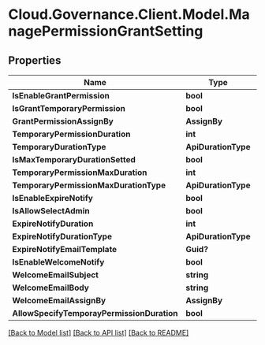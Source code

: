 # Cloud.Governance.Client.Model.ManagePermissionGrantSetting
## Properties

Name | Type | Description | Notes
------------ | ------------- | ------------- | -------------
**IsEnableGrantPermission** | **bool** |  | [optional] 
**IsGrantTemporaryPermission** | **bool** |  | [optional] 
**GrantPermissionAssignBy** | **AssignBy** |  | [optional] 
**TemporaryPermissionDuration** | **int** |  | [optional] 
**TemporaryDurationType** | **ApiDurationType** |  | [optional] 
**IsMaxTemporaryDurationSetted** | **bool** |  | [optional] 
**TemporaryPermissionMaxDuration** | **int** |  | [optional] 
**TemporaryPermissionMaxDurationType** | **ApiDurationType** |  | [optional] 
**IsEnableExpireNotify** | **bool** |  | [optional] 
**IsAllowSelectAdmin** | **bool** |  | [optional] 
**ExpireNotifyDuration** | **int** |  | [optional] 
**ExpireNotifyDurationType** | **ApiDurationType** |  | [optional] 
**ExpireNotifyEmailTemplate** | **Guid?** |  | [optional] 
**IsEnableWelcomeNotify** | **bool** |  | [optional] 
**WelcomeEmailSubject** | **string** |  | [optional] 
**WelcomeEmailBody** | **string** |  | [optional] 
**WelcomeEmailAssignBy** | **AssignBy** |  | [optional] 
**AllowSpecifyTemporayPermissionDuration** | **bool** |  | [optional] 

[[Back to Model list]](../README.md#documentation-for-models) [[Back to API list]](../README.md#documentation-for-api-endpoints) [[Back to README]](../README.md)

